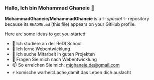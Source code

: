 ### Hallo, Ich bin Mohammad Ghaneie 👋


**MohammadGhaneie/MohammadGhaneie** is a ✨ _special_ ✨ repository because its `README.md` (this file) appears on your GitHub profile.

Here are some ideas to get you started:

- 🔭 Ich studiere an der ReDI School
- 🌱 Ich lerne Webentwicklung
- 👯 Ich suche Mitarbeit in guten Projekten
- 💬 Fragen Sie mich nach Webentwicklung
- 📫 So erreichen Sie mich: mjghaneie.de@gmail.com
- ⚡ komische warheit:Lache,damit das Leben dich auslacht

